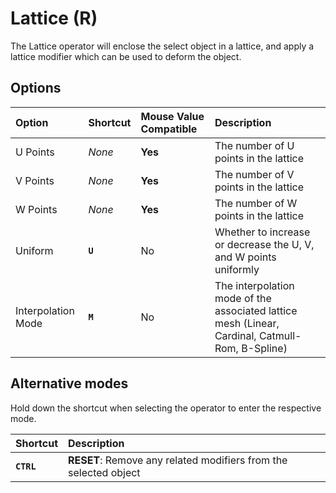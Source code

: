# Lattice (<span title="Recallable">R</span>)

The Lattice operator will enclose the select object in a lattice, and apply a lattice modifier which can be used to deform the object.

[](../_media/lattice.mp4 ':include')

## Options

| Option | Shortcut | Mouse Value Compatible | Description |
| :--- | :--- | :--- | :--- |
| U Points | _None_ | **Yes** | The number of U points in the lattice |
| V Points | _None_ | **Yes** | The number of V points in the lattice |
| W Points | _None_ | **Yes** | The number of W points in the lattice |
| Uniform | **`U`** | No | Whether to increase or decrease the U, V, and W points uniformly |
| Interpolation Mode | **`M`** | No | The interpolation mode of the associated lattice mesh (Linear, Cardinal, Catmull-Rom, B-Spline) |

## Alternative modes

Hold down the shortcut when selecting the operator to enter the respective mode.

| Shortcut | Description |
| :--- | :--- |
| **`CTRL`** | **RESET**: Remove any related modifiers from the selected object |